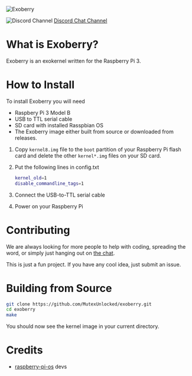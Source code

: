 

![Exoberry](https://i.ibb.co/vwP0vY0/Exoberry.png)

![Discord Channel](https://avatars3.githubusercontent.com/u/1965106?s=16&v=4) [Discord Chat Channel](https://discord.gg/adkVsMFW)


# What is Exoberry?
Exoberry is an exokernel written for the Raspberry Pi 3. 
# How to Install
To install Exoberry you will need

- Raspbery Pi 3 Model B
- USB to TTL serial cable
- SD card with installed Rasspbian OS
- The Exoberry image either built from source or downloaded from releases.

1. Copy `kernel8.img` file to the `boot` partition of your Raspberry Pi flash card and delete the other `kernel*.img` files on your SD card. 

2. Put the following lines in config.txt 

   ```bash
   kernel_old=1
   disable_commandline_tags=1
   ```

3. Connect the USB-to-TTL serial cable

4. Power on your Raspberry Pi

# Contributing
We are always looking for more people to help with coding, spreading the word, or simply just hanging out on [the chat](https://discord.gg/adkVsMFW).

This is just a fun project. If you have any cool idea, just submit an issue. 

# Building from Source
```bash
git clone https://github.com/MutexUnlocked/exoberry.git
cd exoberry
make
```

You should now see the kernel image in your current directory.

# Credits

- [raspberry-pi-os](https://github.com/s-matyukevich/raspberry-pi-os) devs

